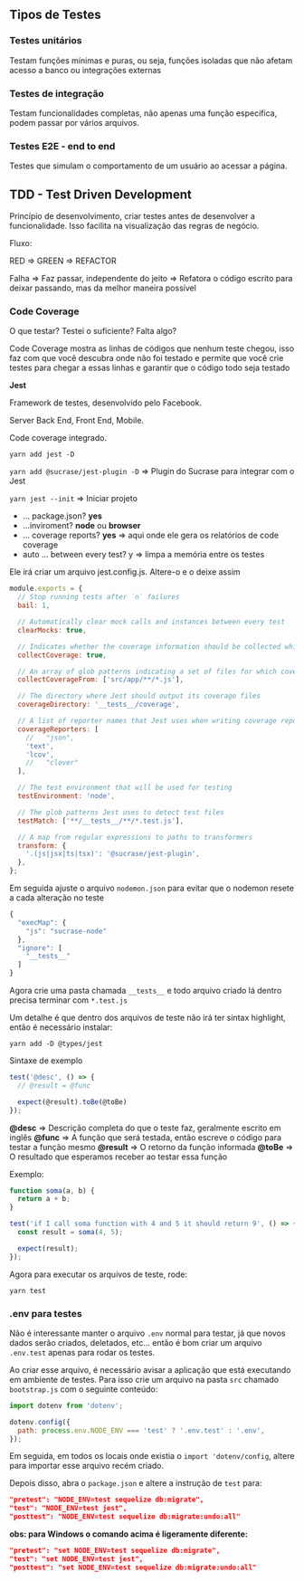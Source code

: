## Tipos de Testes

### Testes unitários

Testam funções mínimas e puras, ou seja, funções isoladas que não afetam acesso a banco ou integrações externas

### Testes de integração

Testam funcionalidades completas, não apenas uma função específica, podem passar por vários arquivos.

### Testes E2E - end to end

Testes que simulam o comportamento de um usuário ao acessar a página.

## TDD - Test Driven Development

Princípio de desenvolvimento, criar testes antes de desenvolver a funcionalidade. Isso facilita na visualização das regras de negócio.

Fluxo:

RED => GREEN => REFACTOR

Falha => Faz passar, independente do jeito => Refatora o código escrito para deixar passando, mas da melhor maneira possível

### Code Coverage

O que testar? Testei o suficiente? Falta algo?

Code Coverage mostra as linhas de códigos que nenhum teste chegou, isso faz com que você descubra onde não foi testado e permite que você crie testes para chegar a essas linhas e garantir que o código todo seja testado

**Jest**

Framework de testes, desenvolvido pelo Facebook.

Server Back End, Front End, Mobile.

Code coverage integrado.

`yarn add jest -D`

`yarn add @sucrase/jest-plugin -D` => Plugin do Sucrase para integrar com o Jest

`yarn jest --init` => Iniciar projeto

- ... package.json? **yes**
- ...inviroment? **node** ou **browser**
- ... coverage reports? **yes** => aqui onde ele gera os relatórios de code coverage
- auto ... between every test? y => limpa a memória entre os testes

Ele irá criar um arquivo jest.config.js. Altere-o e o deixe assim

```javascript
module.exports = {
  // Stop running tests after `n` failures
  bail: 1,

  // Automatically clear mock calls and instances between every test
  clearMocks: true,

  // Indicates whether the coverage information should be collected while executing the test
  collectCoverage: true,

  // An array of glob patterns indicating a set of files for which coverage information should be collected
  collectCoverageFrom: ['src/app/**/*.js'],

  // The directory where Jest should output its coverage files
  coverageDirectory: '__tests__/coverage',

  // A list of reporter names that Jest uses when writing coverage reports
  coverageReporters: [
    //   "json",
    'text',
    'lcov',
    //   "clover"
  ],

  // The test environment that will be used for testing
  testEnvironment: 'node',

  // The glob patterns Jest uses to detect test files
  testMatch: ['**/__tests__/**/*.test.js'],

  // A map from regular expressions to paths to transformers
  transform: {
    '.(js|jsx|ts|tsx)': '@sucrase/jest-plugin',
  },
};
```

Em seguida ajuste o arquivo `nodemon.json` para evitar que o nodemon resete a cada alteração no teste

```javascript
{
  "execMap": {
    "js": "sucrase-node"
  },
  "ignore": [
    "__tests__"
  ]
}
```

Agora crie uma pasta chamada `__tests__` e todo arquivo criado lá dentro precisa terminar com `*.test.js`

Um detalhe é que dentro dos arquivos de teste não irá ter sintax highlight, então é necessário instalar:

`yarn add -D @types/jest`

Sintaxe de exemplo

```javascript
test('@desc', () => {
  // @result = @func

  expect(@result).toBe(@toBe)
});
```

**@desc** => Descrição completa do que o teste faz, geralmente escrito em inglês
**@func** => A função que será testada, então escreve o código para testar a função mesmo
**@result** => O retorno da função informada
**@toBe** => O resultado que esperamos receber ao testar essa função

Exemplo:

```javascript
function soma(a, b) {
  return a + b;
}

test('if I call soma function with 4 and 5 it should return 9', () => {
  const result = soma(4, 5);

  expect(result);
});
```

Agora para executar os arquivos de teste, rode:

`yarn test`

### .env para testes

Não é interessante manter o arquivo `.env` normal para testar, já que novos dados serão criados, deletados, etc... então é bom criar um arquivo `.env.test` apenas para rodar os testes.

Ao criar esse arquivo, é necessário avisar a aplicação que está executando em ambiente de testes. Para isso crie um arquivo na pasta `src` chamado `bootstrap.js` com o seguinte conteúdo:

```javascript
import dotenv from 'dotenv';

dotenv.config({
  path: process.env.NODE_ENV === 'test' ? '.env.test' : '.env',
});
```

Em seguida, em todos os locais onde existia o `import 'dotenv/config`, altere para importar esse arquivo recém criado.

Depois disso, abra o `package.json` e altere a instrução de `test` para:

```json
"pretest": "NODE_ENV=test sequelize db:migrate",
"test": "NODE_ENV=test jest",
"posttest": "NODE_ENV=test sequelize db:migrate:undo:all"
```

**obs: para Windows o comando acima é ligeramente diferente:**

```json
"pretest": "set NODE_ENV=test sequelize db:migrate",
"test": "set NODE_ENV=test jest",
"posttest": "set NODE_ENV=test sequelize db:migrate:undo:all"
```

